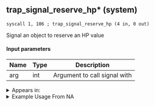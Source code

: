 ## trap_signal_reserve_hp* (system)

`syscall 1, 106 ; trap_signal_reserve_hp (4 in, 0 out)`

Signal an object to reserve an HP value

#### Input parameters
| Name | Type | Description
|------|------|------------
| arg   | int   | Argument to call signal with




<details>
	<summary>Appears in:</summary>

</details>

<details>
	<summary>Example Usage From NA</summary>
```

```
</details>

